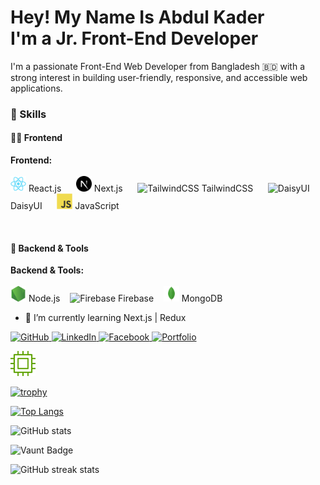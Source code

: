 # Hey! My Name Is Abdul Kader <br> I'm a Jr. Front-End Developer 

I'm a passionate Front-End Web Developer from Bangladesh 🇧🇩 with a strong interest in building user-friendly, responsive, and accessible web applications.

### 🚀 Skills

#### 👨‍💻 Frontend
<p align="left">
  <strong>Frontend:</strong><br><br>

  <img src="https://raw.githubusercontent.com/devicons/devicon/master/icons/react/react-original.svg" alt="React.js" width="25" height="25" />
  React.js &nbsp;&nbsp;&nbsp;&nbsp;

  <img src="https://raw.githubusercontent.com/devicons/devicon/master/icons/nextjs/nextjs-original.svg" alt="Next.js" width="25" height="25" />
  Next.js &nbsp;&nbsp;&nbsp;&nbsp;

  <img src="https://www.vectorlogo.zone/logos/tailwindcss/tailwindcss-icon.svg" alt="TailwindCSS" width="25" height="25" />
  TailwindCSS &nbsp;&nbsp;&nbsp;&nbsp;

 <!-- <img src="https://avatars.githubusercontent.com/u/139895814?s=200&v=4" alt="ShadCN UI" width="25" height="25" />
  ShadCN UI &nbsp;&nbsp;&nbsp;&nbsp; -->

  <img src="https://daisyui.com/favicon.ico" alt="DaisyUI" width="20" height="20" />
  DaisyUI &nbsp;&nbsp;&nbsp;&nbsp;

  <img src="https://raw.githubusercontent.com/devicons/devicon/master/icons/javascript/javascript-original.svg" alt="JavaScript" width="25" height="25" />
  JavaScript

</p>



<br/>

#### 🧠 Backend & Tools
<p align="left">
  <strong>Backend & Tools:</strong><br><br>
  <img src="https://raw.githubusercontent.com/devicons/devicon/master/icons/nodejs/nodejs-original.svg" alt="Node.js" width="25" height="25" />
  Node.js &nbsp;&nbsp;

  <img src="https://www.vectorlogo.zone/logos/firebase/firebase-icon.svg" alt="Firebase" width="25" height="25" />
  Firebase &nbsp;&nbsp;

  <img src="https://raw.githubusercontent.com/devicons/devicon/master/icons/mongodb/mongodb-original.svg" alt="MongoDB" width="25" height="25" />
  MongoDB
</p>



- 🌱 I’m currently learning Next.js | Redux

<!-- Social Icons -->
<p align="left">
  <a href="https://github.com/abdulkader33447" target="_blank">
    <img src="https://img.shields.io/badge/GitHub-100000?style=for-the-badge&logo=github&logoColor=white" alt="GitHub" />
  </a>
  <a href="https://www.linkedin.com/in/abdul-kader-80a7a5350" target="_blank">
    <img src="https://img.shields.io/badge/LinkedIn-0A66C2?style=for-the-badge&logo=linkedin&logoColor=white" alt="LinkedIn" />
  </a>
  <a href="https://www.facebook.com/profile.php?id=100022417866700" target="_blank">
    <img src="https://img.shields.io/badge/Facebook-1877F2?style=for-the-badge&logo=facebook&logoColor=white" alt="Facebook" />
  </a>
<a href="https://abdulkaderport.vercel.app/" target="_blank">
  <img src="https://img.shields.io/badge/Portfolio-000000?style=for-the-badge&logo=google-earth&logoColor=white" alt="Portfolio" />
</a>
</p>

<!-- Developer Badge -->
<a href="https://docs.github.com/en/developers" target="_blank">
  <img src="https://raw.githubusercontent.com/acervenky/animated-github-badges/master/assets/devbadge.gif" width="40" height="40" />
</a>

<!-- GitHub Stats and Trophies -->
[![trophy](https://github-profile-trophy.vercel.app/?username=abdulkader33447)](https://github.com/ryo-ma/github-profile-trophy)

[![Top Langs](https://github-readme-stats.vercel.app/api/top-langs/?username=abdulkader33447)](https://github.com/anuraghazra/github-readme-stats)

![GitHub stats](https://github-readme-stats.vercel.app/api?username=abdulkader33447&show_icons=true)

<!-- Vaunt badge left aligned with fixed size -->
<p align="left">
  <img src="https://api.vaunt.dev/v1/github/entities/abdulkader33447/contributions?format=svg&private=false" 
       alt="Vaunt Badge" 
       width="500px" 
       height="300px" />
</p>


![GitHub streak stats](https://streak-stats.demolab.com/?user=abdulkader33447)
